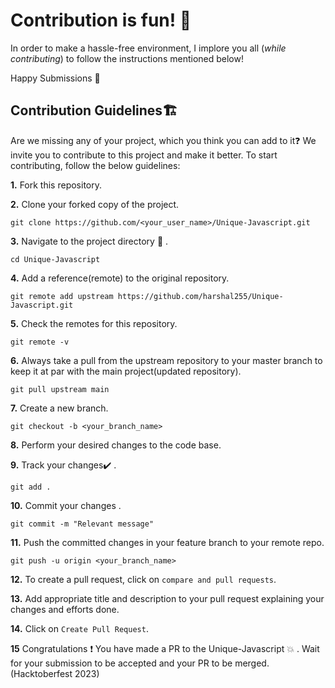 # Contribution is fun! :green_heart:

In order to make a hassle-free environment, I implore you all (_while contributing_) to follow the instructions mentioned below!

Happy Submissions :slightly_smiling_face:

## Contribution Guidelines🏗

Are we missing any of your project, which you think you can add to it❓ We invite you to contribute to this project and make it better.
To start contributing, follow the below guidelines:

**1.** Fork this repository.

**2.** Clone your forked copy of the project.

```
git clone https://github.com/<your_user_name>/Unique-Javascript.git
```

**3.** Navigate to the project directory :file_folder: .

```
cd Unique-Javascript
```

**4.** Add a reference(remote) to the original repository.

```
git remote add upstream https://github.com/harshal255/Unique-Javascript.git
```

**5.** Check the remotes for this repository.

```
git remote -v
```

**6.** Always take a pull from the upstream repository to your master branch to keep it at par with the main project(updated repository).

```
git pull upstream main
```

**7.** Create a new branch.

```
git checkout -b <your_branch_name>
```

**8.** Perform your desired changes to the code base.

**9.** Track your changes:heavy_check_mark: .

```
git add .
```

**10.** Commit your changes .

```
git commit -m "Relevant message"
```

**11.** Push the committed changes in your feature branch to your remote repo.

```
git push -u origin <your_branch_name>
```

**12.** To create a pull request, click on `compare and pull requests`.

**13.** Add appropriate title and description to your pull request explaining your changes and efforts done.

**14.** Click on `Create Pull Request`.

**15** Congratulations :exclamation: You have made a PR to the Unique-Javascript :boom: . Wait for your submission to be accepted and your PR to be merged.(Hacktoberfest 2023)
